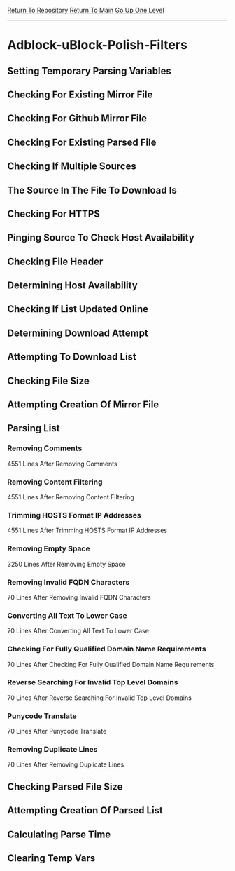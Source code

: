 [Return To Repository](https://github.com/deathbybandaid/piholeparser/)
[Return To Main](https://github.com/deathbybandaid/piholeparser/blob/master/RecentRunLogs/Mainlog.md)
[Go Up One Level](https://github.com/deathbybandaid/piholeparser/blob/master/RecentRunLogs/TopLevelScripts/30-Processing-External-Blacklists.md)
____________________________________
# Adblock-uBlock-Polish-Filters
## Setting Temporary Parsing Variables
## Checking For Existing Mirror File
## Checking For Github Mirror File
## Checking For Existing Parsed File
## Checking If Multiple Sources
## The Source In The File To Download Is
## Checking For HTTPS
## Pinging Source To Check Host Availability
## Checking File Header
## Determining Host Availability
## Checking If List Updated Online
## Determining Download Attempt
## Attempting To Download List
## Checking File Size
## Attempting Creation Of Mirror File
## Parsing List
### Removing Comments
4551 Lines After Removing Comments
### Removing Content Filtering
4551 Lines After Removing Content Filtering
### Trimming HOSTS Format IP Addresses
4551 Lines After Trimming HOSTS Format IP Addresses
### Removing Empty Space
3250 Lines After Removing Empty Space
### Removing Invalid FQDN Characters
70 Lines After Removing Invalid FQDN Characters
### Converting All Text To Lower Case
70 Lines After Converting All Text To Lower Case
### Checking For Fully Qualified Domain Name Requirements
70 Lines After Checking For Fully Qualified Domain Name Requirements
### Reverse Searching For Invalid Top Level Domains
70 Lines After Reverse Searching For Invalid Top Level Domains
### Punycode Translate
70 Lines After Punycode Translate
### Removing Duplicate Lines
70 Lines After Removing Duplicate Lines
## Checking Parsed File Size
## Attempting Creation Of Parsed List
## Calculating Parse Time
## Clearing Temp Vars
